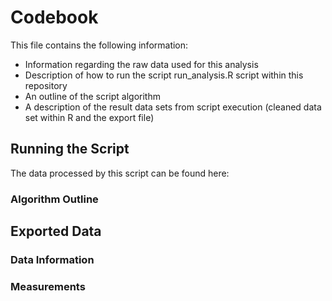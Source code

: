 # Codebook

This file contains the following information:

- Information regarding the raw data used for this analysis
- Description of how to run the script run_analysis.R script within this repository
- An outline of the script algorithm
- A description of the result data sets from script execution (cleaned data set within R and the export file)

## Running the Script

The data processed by this script can be found here:

### Algorithm Outline

## Exported Data

### Data Information

### Measurements
